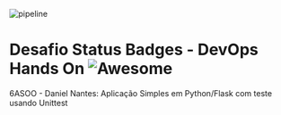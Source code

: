 ![pipeline](https://github.com/dnabap/devopslab/actions/workflows/pipeline.yml/badge.svg)

# Desafio Status Badges - DevOps Hands On ![Awesome](https://awesome.re/badge.svg)

6ASOO - Daniel Nantes: Aplicação Simples em Python/Flask com teste usando Unittest

